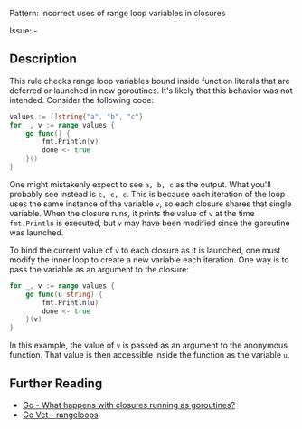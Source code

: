 Pattern: Incorrect uses of range loop variables in closures

Issue: -

## Description

This rule checks range loop variables bound inside function literals that are deferred or launched in new goroutines. It's likely that this behavior was not intended. Consider the following code:

```go
values := []string{"a", "b", "c"}
for _, v := range values {
	go func() {
		fmt.Println(v)
		done <- true
	}()
}
```
One might mistakenly expect to see `a, b, c` as the output. What you'll probably see instead is `c, c, c`. This is because each iteration of the loop uses the same instance of the variable `v`, so each closure shares that single variable. When the closure runs, it prints the value of `v` at the time `fmt.Println` is executed, but `v` may have been modified since the goroutine was launched.


To bind the current value of `v` to each closure as it is launched, one must modify the inner loop to create a new variable each iteration. One way is to pass the variable as an argument to the closure:

```go
for _, v := range values {
	go func(u string) {
		fmt.Println(u)
		done <- true
	}(v)
}
```

In this example, the value of `v` is passed as an argument to the anonymous function. That value is then accessible inside the function as the variable `u`.

## Further Reading

* [Go - What happens with closures running as goroutines?](https://golang.org/doc/faq#closures_and_goroutines)
* [Go Vet - rangeloops](https://golang.org/cmd/vet/#hdr-Range_loop_variables)

